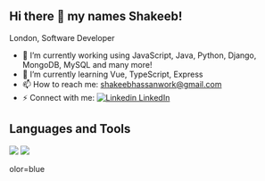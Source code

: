 ## Hi there 👋 my names Shakeeb!
London, Software Developer

<!--
**shakshakeeb/shakshakeeb** is a ✨ _special_ ✨ repository because its `README.md` (this file) appears on your GitHub profile.

Here are some ideas to get you started:
-->

- 🔭 I’m currently working using JavaScript, Java, Python, Django, MongoDB, MySQL and many more!
- 🌱 I’m currently learning Vue, TypeScript, Express
- 📫 How to reach me: shakeebhassanwork@gmail.com
- ⚡ Connect with me:  [![Linkedin](https://i.sstatic.net/gVE0j.png) LinkedIn](www.linkedin.com/in/shakeeb-hassan-706001294)
&nbsp;


## Languages and Tools
<img src="{[BadgeURLHere](https://img.shields.io/badge/JavaScript-323330?style=for-the-badge&logo=javascript&logoColor=F7DF1)}" />
<img src="https://img.shields.io/badge/Python-FFD43B?style=for-the-badge&logo=python&logoColor=blue" />

olor=blue
<!--
- 👯 I’m looking to collaborate on ...
- 🤔 I’m looking for help with ...
- 💬 Ask me about ...
- 📫 How to reach me: shakeebhassanwork@gmail.com
- 😄 Pronouns: ...
- ⚡ Fun fact: ...
-->
